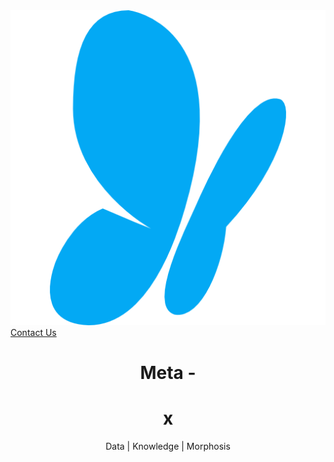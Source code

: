 <!DOCTYPE html>
<html lang="en" dir="ltr">
  <head>
    <meta charset="utf-8">
    <link href="https://fonts.googleapis.com/css2?family=Parisienne&display=swap" rel="stylesheet">
    <link href="https://fonts.googleapis.com/css2?family=Montserrat+Alternates:wght@300&display=swap" rel="stylesheet">
    <link rel="stylesheet" href="css/styles.css">
    <link rel="icon" href="favicon.ico">
    <link href="https://fonts.googleapis.com/css2?family=Fira+Sans+Extra+Condensed&display=swap" rel="stylesheet">
    <link href="https://fonts.googleapis.com/css2?family=Roboto&display=swap" rel="stylesheet">
  </head>
  <body>
    <div class="sec1">
      <img class="butterfly"src="butterfly.png" alt="">
      <a class="About" href="about.html">Contact Us</a>
    <center>
      <h1 class="meta">Meta - </h1><h1 class="x"> x</h1>
      <p>Data | Knowledge | Morphosis</p>
    </center>
  </body>
</html>
